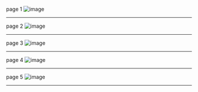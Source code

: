 page 1
![image](https://github.com/user-attachments/assets/e2b754b3-d786-4fcb-a542-04d433dc1e96)

---
page 2
![image](https://github.com/user-attachments/assets/08784504-3567-4100-add8-6d4910e619c4)

---
page 3
![image](https://github.com/user-attachments/assets/7cb43c50-daa5-4edf-8617-fef57110963b)

---
page 4
![image](https://github.com/user-attachments/assets/3fd4ad0b-c96f-49e4-ab23-fa26d45c3a8b)

---
page 5
![image](https://github.com/user-attachments/assets/6d927f82-932d-4c7c-9bfe-0b61c871198f)

---
